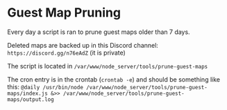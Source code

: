 # Guest Map Pruning

Every day a script is ran to prune guest maps older than 7 days.

Deleted maps are backed up in this Discord channel: `https://discord.gg/n76eAdZ` (it is private)

The script is located in `/var/www/node_server/tools/prune-guest-maps`

The cron entry is in the crontab (`crontab -e`) and should be something like this:
`@daily /usr/bin/node /var/www/node_server/tools/prune-guest-maps/index.js &>> /var/www/node_server/tools/prune-guest-maps/output.log`
